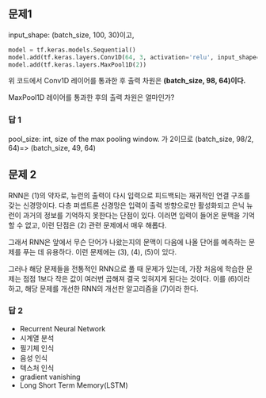 ## 문제1 
input_shape: (batch_size, 100, 30)이고,

```python
model = tf.keras.models.Sequential()
model.add(tf.keras.layers.Conv1D(64, 3, activation='relu', input_shape=(100, 30)))
model.add(tf.keras.layers.MaxPool1D(2))
```

위 코드에서 Conv1D 레이어를 통과한 후 출력 차원은 **(batch_size, 98, 64)이다.**

MaxPool1D 레이어를 통과한 후의 출력 차원은 얼마인가?

### 답 1


pool_size: int, size of the max pooling window.
가 2이므로 
(batch_size, 98/2, 64)=> (batch_size, 49, 64)

## 문제 2
RNN은 (1)의 약자로, 뉴런의 출력이 다시 입력으로 피드백되는 재귀적인 연결 구조를 갖는 신경망이다.
다층 퍼셉트론 신경망은 입력이 출력 방향으로만 활성화되고 은닉 뉴런이 과거의 정보를 기억하지 못한다는 단점이 있다.
이러면 입력이 들어온 문맥을 기억할 수 없고, 이런 단점은 (2) 관련 문제에서 매우 해롭다.

그래서 RNN은 앞에서 무슨 단어가 나왔는지의 문맥이 다음에 나올 단어를 예측하는 문제를 푸는 데 유용하다.
이런 문제에는 (3), (4), (5)이 있다.

그러나 해당 문제들을 전통적인 RNN으로 풀 때 문제가 있는데,
가장 처음에 학습한 문제는 점점 1보다 작은 값이 여러번 곱해져 결국 잊혀지게 된다는 것이다. 이를 (6)이라 하고, 해당 문제를 개선한 RNN의 개선판 알고리즘을 (7)이라 한다.

### 답 2
- Recurrent Neural Network
- 시계열 분석
- 필기체 인식
- 음성 인식
- 텍스처 인식
- gradient vanishing
- Long Short Term Memory(LSTM)
